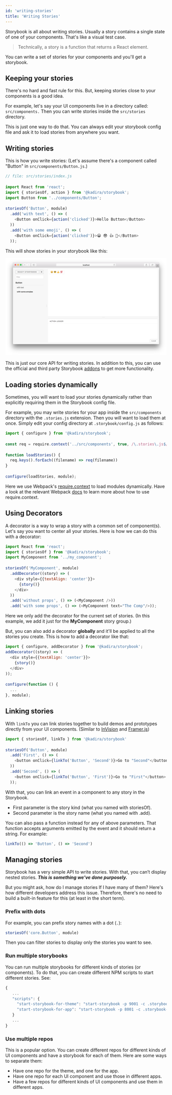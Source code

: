 ```yaml
---
id: 'writing-stories'
title: 'Writing Stories'
---
```


Storybook is all about writing stories. Usually a story contains a single state of one of your components. That's like a visual test case.

> Technically, a story is a function that returns a React element.

You can write a set of stories for your components and you'll get a storybook.

## Keeping your stories

There's no hard and fast rule for this. But, keeping stories close to your components is a good idea.

For example, let's say your UI components live in a directory called: `src/components.` Then you can write stories inside the `src/stories` directory.

This is just one way to do that. You can always edit your storybook config file and ask it to load stories from anywhere you want.

## Writing stories

This is how you write stories:
(Let's assume there's a component called "Button" in `src/components/Button.js`.)

~~~js
// file: src/stories/index.js

import React from 'react';
import { storiesOf, action } from '@kadira/storybook';
import Button from '../components/Button';

storiesOf('Button', module)
  .add('with text', () => (
    <Button onClick={action('clicked')}>Hello Button</Button>
  ))
  .add('with some emoji', () => (
    <Button onClick={action('clicked')}>😀 😎 👍 💯</Button>
  ));
~~~

This will show stories in your storybook like this:

![Basic stories](../static/basic-stories.png)

This is just our core API for writing stories. In addition to this, you can use the official and third party Storybook [addons](/docs/react-storybook/addons/introduction) to get more functionality.


## Loading stories dynamically

Sometimes, you will want to load your stories dynamically rather than explicitly requiring them in the Storybook config file.

For example, you may write stories for your app inside the `src/components` directory with the `.stories.js` extension. Then you will want to load them at once. Simply edit your config directory at `.storybook/config.js` as follows:

~~~js
import { configure } from '@kadira/storybook';

const req = require.context('../src/components', true, /\.stories\.js$/)

function loadStories() {
  req.keys().forEach((filename) => req(filename))
}

configure(loadStories, module);
~~~

Here we use Webpack's [require.context](https://webpack.github.io/docs/context.html#require-context) to load modules dynamically. Have a look at the relevant Webpack [docs](https://webpack.github.io/docs/context.html#require-context) to learn more about how to use require.context.

## Using Decorators

A decorator is a way to wrap a story with a common set of component(s). Let's say you want to center all your stories. Here is how we can do this with a decorator:

~~~js
import React from 'react';
import { storiesOf } from '@kadira/storybook';
import MyComponent from '../my_component';

storiesOf('MyComponent', module)
  .addDecorator((story) => (
    <div style={{textAlign: 'center'}}>
      {story()}
    </div>
  ))
  .add('without props', () => (<MyComponent />))
  .add('with some props', () => (<MyComponent text="The Comp"/>));
~~~

Here we only add the decorator for the current set of stories. (In this example, we add it just for the **MyComponent** story group.)

But, you can also add a decorator **globally** and it'll be applied to all the stories you create. This is how to add a decorator like that:

~~~js
import { configure, addDecorator } from '@kadira/storybook';
addDecorator((story) => (
  <div style={{textAlign: 'center'}}>
    {story()}
  </div>
));

configure(function () {
  ...
}, module);
~~~

## Linking stories

With `linkTo` you can link stories together to build demos and prototypes directly from your UI components. (Similar to [InVision](https://www.invisionapp.com/) and [Framer.js](https://framerjs.com/))

~~~js
import { storiesOf, linkTo } from '@kadira/storybook'

storiesOf('Button', module)
  .add('First', () => (
    <button onClick={linkTo('Button', 'Second')}>Go to "Second"</button>
  ))
  .add('Second', () => (
    <button onClick={linkTo('Button', 'First')}>Go to "First"</button>
  ));
~~~

With that, you can link an event in a component to any story in the Storybook.

* First parameter is the story kind (what you named with storiesOf).
* Second parameter is the story name (what you named with .add).

You can also pass a function instead for any of above parameters. That function accepts arguments emitted by the event and it should return a string. For example:

~~~js
linkTo(() => 'Button', () => 'Second')
~~~

## Managing stories

Storybook has a very simple API to write stories. With that, you can’t display nested stories.
_**This is something we've done purposely.**_

But you might ask, how do I manage stories If I have many of them? Here's how different developers address this issue. Therefore, there's no need to build a built-in feature for this (at least in the short term).

### Prefix with dots

For example, you can prefix story names with a dot (`.`):

~~~js
storiesOf('core.Button', module)
~~~

 Then you can filter stories to display only the stories you want to see.

### Run multiple storybooks

You can run multiple storybooks for different kinds of stories (or components). To do that, you can create different NPM scripts to start different stories. See:

~~~js
{
   ...
   "scripts": {
     "start-storybook-for-theme": "start-storybook -p 9001 -c .storybook-theme"
     "start-storybook-for-app": "start-storybook -p 8001 -c .storybook-app"
   }
   ...
}
~~~

### Use multiple repos

This is a popular option. You can create different repos for different kinds of UI components and have a storybook for each of them. Here are some ways to separate them:

* Have one repo for the theme, and one for the app.
* Have one repo for each UI component and use those in different apps.
* Have a few repos for different kinds of UI components and use them in different apps.
